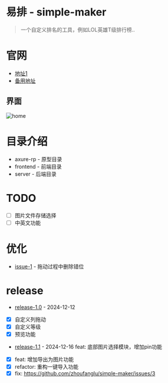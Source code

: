 # 易排 - simple-maker
> 一个自定义排名的工具，例如LOL英雄T级排行榜..

# 官网
- [地址1](http://124.221.125.121/simple-maker/#/home)
- [备用地址](https://zhoufanglu.github.io/share-reveal/simple-maker/index.html#/home)

## 界面
![home](https://github.com/zhoufanglu/simple-maker/blob/dev-1.0/frontend/src/assets/imgs/introduce/home.png)

# 目录介绍
- axure-rp - 原型目录
- frontend - 前端目录
- server - 后端目录

# TODO
- [ ] 图片文件存储选择
- [ ] 中英文功能

# 优化
- [issue-1](https://github.com/zhoufanglu/simple-maker/issues/1) - 拖动过程中删除错位 

# release
- [release-1.0](https://github.com/zhoufanglu/simple-maker/releases/tag/dev-1.0) - 2024-12-12
- [x] 自定义列拖动
- [x] 自定义等级
- [x] 预览功能

- [release-1.1](https://github.com/zhoufanglu/simple-maker/releases/tag/dev-1.1) - 2024-12-16
feat: 底部图片选择模块，增加pin功能
- [x] feat: 增加导出为图片功能
- [x] refactor: 重构一键导入功能
- [x] fix: https://github.com/zhoufanglu/simple-maker/issues/3
